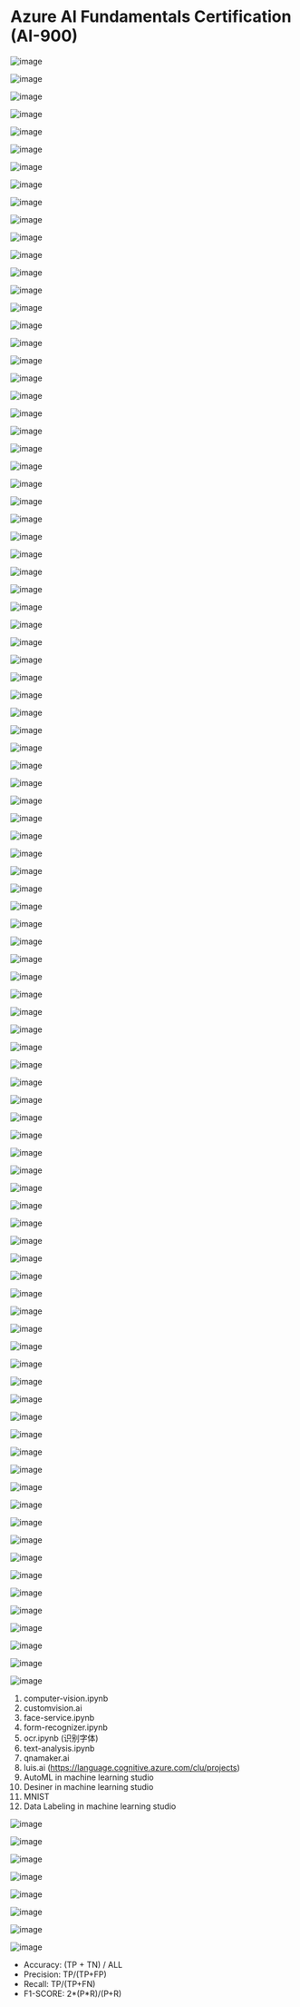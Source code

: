 # Azure AI Fundamentals Certification (AI-900)

![image](https://github.com/engineerkong/Learning_Notes/assets/89781823/0a7e9499-b766-4c2b-b814-8aec57487b8b)

![image](https://github.com/engineerkong/Learning_Notes/assets/89781823/f1ecf08a-dabb-4bf4-8ae3-b85e2ee0b46c)

![image](https://github.com/engineerkong/Learning_Notes/assets/89781823/a73539e1-2faf-4808-a4ba-333bb8897c6e)

![image](https://github.com/engineerkong/Learning_Notes/assets/89781823/05f72626-9441-426f-8267-dca90176b620)

![image](https://github.com/engineerkong/Learning_Notes/assets/89781823/761ab317-e3dd-460d-9b22-e49baf65a9c0)

![image](https://github.com/engineerkong/Learning_Notes/assets/89781823/a98e99bc-8507-448f-9548-ab7d4f444826)

![image](https://github.com/engineerkong/Learning_Notes/assets/89781823/67eae2b7-1391-48e0-bb1a-f5c8ac100d9c)

![image](https://github.com/engineerkong/Learning_Notes/assets/89781823/c89838e0-b79d-4d3f-8c27-d86e5f7fae11)

![image](https://github.com/engineerkong/Learning_Notes/assets/89781823/15a885ad-5e3a-4aac-ac0c-b2a02a32d1aa)

![image](https://github.com/engineerkong/Learning_Notes/assets/89781823/d7b6eac0-d638-400b-ae76-cc4c006fc120)

![image](https://github.com/engineerkong/Learning_Notes/assets/89781823/3e50f2aa-f3f7-4ce6-be4d-1a5f151fbda9)

![image](https://github.com/engineerkong/Learning_Notes/assets/89781823/6d781d49-f8e5-4c1f-9f12-49a791db374c)

![image](https://github.com/engineerkong/Learning_Notes/assets/89781823/d9e7321f-55ac-4af9-bf64-edb09adfc19a)

![image](https://github.com/engineerkong/Learning_Notes/assets/89781823/bf8926e6-09d8-4d4d-a123-aaed52fbb0f8)

![image](https://github.com/engineerkong/Learning_Notes/assets/89781823/983312ad-0768-4642-9617-811c94d99ac4)

![image](https://github.com/engineerkong/Learning_Notes/assets/89781823/3db72397-294a-4817-8a5a-7b39ce3466ee)

![image](https://github.com/engineerkong/Learning_Notes/assets/89781823/9c79fed2-72e2-4a60-8ea5-35276079a298)

![image](https://github.com/engineerkong/Learning_Notes/assets/89781823/39d963c2-d7f8-4d7a-986d-a70a8e245165)

![image](https://github.com/engineerkong/Learning_Notes/assets/89781823/40c92465-ba7c-486b-803d-fcc02ca4fb84)

![image](https://github.com/engineerkong/Learning_Notes/assets/89781823/8e6e83e7-62e2-45dc-b6ca-0dcfc571516d)

![image](https://github.com/engineerkong/Learning_Notes/assets/89781823/fcb65346-478c-479d-ba9a-e9c6d3793604)

![image](https://github.com/engineerkong/Learning_Notes/assets/89781823/c73857a2-5c42-4e7a-90e6-d8e72dd21c3f)

![image](https://github.com/engineerkong/Learning_Notes/assets/89781823/6f776a34-3767-486d-9f2b-a8d0b3e2a06b)

![image](https://github.com/engineerkong/Learning_Notes/assets/89781823/fc166bd7-ffae-47f4-bb69-e2eb7b85cbd3)

![image](https://github.com/engineerkong/Learning_Notes/assets/89781823/2894c162-3755-4054-85b5-87fa0d91d8f9)

![image](https://github.com/engineerkong/Learning_Notes/assets/89781823/aab34129-db18-4efa-9b47-4e16bb44ee38)

![image](https://github.com/engineerkong/Learning_Notes/assets/89781823/b1aca09d-889d-4480-a20d-d1a5557c10b8)

![image](https://github.com/engineerkong/Learning_Notes/assets/89781823/1de69158-c6b9-4b1a-bdc7-9249ba3f20e3)

![image](https://github.com/engineerkong/Learning_Notes/assets/89781823/1c0231fc-28f9-4c36-a356-0a6796b864a4)

![image](https://github.com/engineerkong/Learning_Notes/assets/89781823/1be0563b-303c-477f-afbc-672747ca903b)

![image](https://github.com/engineerkong/Learning_Notes/assets/89781823/dfc88b74-376d-4ac8-a838-07abfde5369d)

![image](https://github.com/engineerkong/Learning_Notes/assets/89781823/97013156-fac7-483a-9038-aa64fab5dea0)

![image](https://github.com/engineerkong/Learning_Notes/assets/89781823/5b73c21e-062d-4d3d-aa92-d30324f55a6c)

![image](https://github.com/engineerkong/Learning_Notes/assets/89781823/63d36263-ebc1-4988-a423-721cd94e65e4)

![image](https://github.com/engineerkong/Learning_Notes/assets/89781823/b68f3922-ed4a-456c-bc0f-36e412f5b913)

![image](https://github.com/engineerkong/Learning_Notes/assets/89781823/2b84c594-b047-47f2-b329-556f81e14bd6)

![image](https://github.com/engineerkong/Learning_Notes/assets/89781823/c810fa91-62d6-40a6-ae03-56e259d577d1)

![image](https://github.com/engineerkong/Learning_Notes/assets/89781823/3b8293bb-ab9e-4a8c-925b-8e518328a77f)

![image](https://github.com/engineerkong/Learning_Notes/assets/89781823/26c09ac0-fe6f-4175-ba20-16dbbe272394)

![image](https://github.com/engineerkong/Learning_Notes/assets/89781823/829b7945-5449-4259-81fd-ef1723f49747)

![image](https://github.com/engineerkong/Learning_Notes/assets/89781823/b2c7e4d7-9c0e-4ab7-85d1-8b84a590c66f)

![image](https://github.com/engineerkong/Learning_Notes/assets/89781823/28749405-07f9-4555-b737-6dc4ceb2dfb9)

![image](https://github.com/engineerkong/Learning_Notes/assets/89781823/2b6692c9-fa07-4145-b322-6ff9609f84d1)

![image](https://github.com/engineerkong/Learning_Notes/assets/89781823/97e2a732-a4ed-4e74-b9bf-1a400aaa3b72)

![image](https://github.com/engineerkong/Learning_Notes/assets/89781823/f53cc8a6-af41-4646-8791-2a90f68afdd5)

![image](https://github.com/engineerkong/Learning_Notes/assets/89781823/dc4877b9-1218-480a-9160-ea70d975f329)

![image](https://github.com/engineerkong/Learning_Notes/assets/89781823/9f78df73-f239-4976-8309-8bf1b61a9d27)

![image](https://github.com/engineerkong/Learning_Notes/assets/89781823/1014275e-5a37-472d-8286-17e269718ab9)

![image](https://github.com/engineerkong/Learning_Notes/assets/89781823/5fec0379-5d8d-4465-8ce0-7265c1977b5f)

![image](https://github.com/engineerkong/Learning_Notes/assets/89781823/cbd2c532-b337-4e57-a77c-ee4a5faba2b2)

![image](https://github.com/engineerkong/Learning_Notes/assets/89781823/fd40db18-1a1a-42d1-97d8-2875488acb60)

![image](https://github.com/engineerkong/Learning_Notes/assets/89781823/8c3c0d29-edc3-4b4e-93c0-82277f988e52)

![image](https://github.com/engineerkong/Learning_Notes/assets/89781823/15b133e4-d859-44d5-9269-c60a2161199c)

![image](https://github.com/engineerkong/Learning_Notes/assets/89781823/91fde6ee-673b-4982-96ce-252f12013804)

![image](https://github.com/engineerkong/Learning_Notes/assets/89781823/59005e2b-d221-472d-9d41-b95753b53d09)

![image](https://github.com/engineerkong/Learning_Notes/assets/89781823/f8fcd34c-ccdc-4ca1-8a85-4ac2dfa132fa)

![image](https://github.com/engineerkong/Learning_Notes/assets/89781823/83156780-c9c3-47e2-90b8-ada1e2286eab)

![image](https://github.com/engineerkong/Learning_Notes/assets/89781823/fa1abf09-34f3-427c-b3ce-5cedc4a6b069)

![image](https://github.com/engineerkong/Learning_Notes/assets/89781823/6c8c5bc7-5366-4e30-8ed7-9b56f73370fd)

![image](https://github.com/engineerkong/Learning_Notes/assets/89781823/00fd5b58-204f-439b-88a5-19f0fec03b48)

![image](https://github.com/engineerkong/Learning_Notes/assets/89781823/7d33c86c-7e28-4635-bc8f-d74b5b39c4bf)

![image](https://github.com/engineerkong/Learning_Notes/assets/89781823/196ca961-4305-460d-9f37-d1db85bf7517)

![image](https://github.com/engineerkong/Learning_Notes/assets/89781823/34d40481-1188-49f8-a20b-65e272392646)

![image](https://github.com/engineerkong/Learning_Notes/assets/89781823/82e634ed-ec6e-4c75-a29c-1efdcd3deda8)

![image](https://github.com/engineerkong/Learning_Notes/assets/89781823/9ca15c3f-03ab-4e80-926d-bfda3c1031b3)

![image](https://github.com/engineerkong/Learning_Notes/assets/89781823/3ea4faab-077e-4bd9-9097-efaeba2e7dc8)

![image](https://github.com/engineerkong/Learning_Notes/assets/89781823/06b3f8d3-b2f7-4a8d-b61b-1bb3f0a21701)

![image](https://github.com/engineerkong/Learning_Notes/assets/89781823/e293b577-8af3-403c-b60a-bd71ab457331)

![image](https://github.com/engineerkong/Learning_Notes/assets/89781823/66b2372e-56b5-4692-961b-d6e31a9aa4ba)

![image](https://github.com/engineerkong/Learning_Notes/assets/89781823/801f7caf-fe49-4d04-b302-18b6a29f60fd)

![image](https://github.com/engineerkong/Learning_Notes/assets/89781823/d5a3ae52-39fe-4b2f-aa7a-0168a9ba766e)

![image](https://github.com/engineerkong/Learning_Notes/assets/89781823/a656c19a-4955-45fd-961e-c5f41fda22f2)

![image](https://github.com/engineerkong/Learning_Notes/assets/89781823/470f505c-b730-4041-b078-5b0d8b6f596d)

![image](https://github.com/engineerkong/Learning_Notes/assets/89781823/25d47dae-e918-4b02-a88c-553729b2de45)

![image](https://github.com/engineerkong/Learning_Notes/assets/89781823/392470fe-4a1e-4cd8-9a81-589ac2427ebe)

![image](https://github.com/engineerkong/Learning_Notes/assets/89781823/7caaffe5-866b-4c5e-bcdd-b3418568354c)

![image](https://github.com/engineerkong/Learning_Notes/assets/89781823/53561871-4ae4-4ca3-a780-60ce61ddd2f8)

![image](https://github.com/engineerkong/Learning_Notes/assets/89781823/c04fe2ec-d2cf-42d1-96c6-5b3cba859864)

![image](https://github.com/engineerkong/Learning_Notes/assets/89781823/e1ce0ffa-7958-40a3-94e3-c13156164736)

![image](https://github.com/engineerkong/Learning_Notes/assets/89781823/b47bdb1a-c014-4bc8-80da-18ea1e8efe2a)

![image](https://github.com/engineerkong/Learning_Notes/assets/89781823/62ebf7f2-d634-40ff-a0fa-2f4744432b38)

![image](https://github.com/engineerkong/Learning_Notes/assets/89781823/340388d2-125c-442a-9a79-85e38bf3a148)

![image](https://github.com/engineerkong/Learning_Notes/assets/89781823/dbe2492a-8a08-42c1-90b9-25ac3e24fc5a)

![image](https://github.com/engineerkong/Learning_Notes/assets/89781823/f5a8c006-f109-4c23-8198-245a61e435e2)

![image](https://github.com/engineerkong/Learning_Notes/assets/89781823/4f7fec4c-d6d9-4814-af22-322d9ff21938)

![image](https://github.com/engineerkong/Learning_Notes/assets/89781823/a9f81694-0905-4dff-aee8-2c0c9ec73286)

![image](https://github.com/engineerkong/Learning_Notes/assets/89781823/99b553ba-4072-46fd-b9d8-be5f15bb3f79)

![image](https://github.com/engineerkong/Learning_Notes/assets/89781823/c5daef4d-663b-42ee-8e63-eb67015cdb2b)

![image](https://github.com/engineerkong/Learning_Notes/assets/89781823/1036b118-3119-4e11-9d1e-d433f49af800)

![image](https://github.com/engineerkong/Learning_Notes/assets/89781823/239320ef-44fd-4d1f-9dd7-cb31550375fb)

![image](https://github.com/engineerkong/Learning_Notes/assets/89781823/8dcac3ff-3f8c-4cc5-a473-9fc8e1d405ff)

![image](https://github.com/engineerkong/Learning_Notes/assets/89781823/06339a51-4ca7-4f02-b237-ceef645aab49)

![image](https://github.com/engineerkong/Learning_Notes/assets/89781823/7c034a0b-efd4-4006-8bc0-b6c5ff83ffb7)

1. computer-vision.ipynb
2. customvision.ai
3. face-service.ipynb
4. form-recognizer.ipynb
5. ocr.ipynb (识别字体)
6. text-analysis.ipynb
7. qnamaker.ai
8. luis.ai (https://language.cognitive.azure.com/clu/projects)
9. AutoML in machine learning studio
10. Desiner in machine learning studio
11. MNIST
12. Data Labeling in machine learning studio

![image](https://github.com/engineerkong/Learning_Notes/assets/89781823/478fd747-1c74-42e8-a865-1150d2fb486e)

![image](https://github.com/engineerkong/Learning_Notes/assets/89781823/a1ac8de9-4df3-4a47-9244-fffdf20de3fb)

![image](https://github.com/engineerkong/Learning_Notes/assets/89781823/29f6d4f1-7cf4-460f-a623-fd3aac946bf5)

![image](https://github.com/engineerkong/Learning_Notes/assets/89781823/539ee71d-e646-435d-8378-a74c62a6b6f9)

![image](https://github.com/engineerkong/Learning_Notes/assets/89781823/eeb4e2ea-8895-4faf-876a-5d3ccd87f948)

![image](https://github.com/engineerkong/Learning_Notes/assets/89781823/333e72c1-8f46-4529-a26e-cb9cf08296c0)

![image](https://github.com/engineerkong/Learning_Notes/assets/89781823/a4bf7f82-777d-4f6f-80d7-bdd605d5e426)

![image](https://github.com/engineerkong/Learning_Notes/assets/89781823/f3521915-3613-4d05-8338-5a798dc6c5d4)

- Accuracy: (TP + TN) / ALL
- Precision: TP/(TP+FP)
- Recall: TP/(TP+FN)
- F1-SCORE: 2*(P*R)/(P+R)
